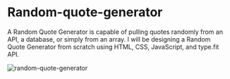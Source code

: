 # Random-quote-generator

A Random Quote Generator is capable of pulling quotes randomly from an API, a database, or simply from an array. I will be designing a Random Quote Generator from scratch using HTML, CSS, JavaScript, and type.fit API.

![random-quote-generator](https://github.com/adibmansuri511/Random-quote-generator/assets/135020831/9a109840-5f8c-48e8-9f82-da71817d66de)
